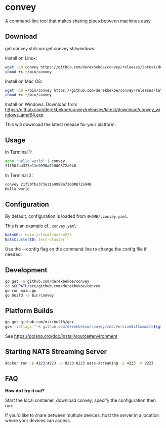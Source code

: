 # convey

A command-line tool that makes sharing pipes between machines easy.

## Download

get.convey.sh/linux
get.convey.sh/windows

Install on Linux:
```bash
wget -qO convey https://github.com/derekbekoe/convey/releases/latest/download/convey_linux_amd64
chmod +x ~/bin/convey
```

Install on Mac OS:
```bash
wget -qO ~/bin/convey https://github.com/derekbekoe/convey/releases/latest/download/convey_darwin_amd64
chmod +x ~/bin/convey
```

Install on Windows:
Download from https://github.com/derekbekoe/convey/releases/latest/download/convey_windows_amd64.exe

This will download the latest release for your platform.

## Usage

In Terminal 1:
```bash
echo "Hello world" | convey
21f50fba373e11e9990a72000872a940
```

In Terminal 2:
```bash
convey 21f50fba373e11e9990a72000872a940
Hello world
```

## Configuration

By default, configuration is loaded from `$HOME/.convey.yaml`.

This is an example of `.convey.yaml`:
```yaml
NatsURL: nats://localhost:4223
NatsClusterID: test-cluster
```

Use the --config flag on the command line to change the config file if needed.

## Development
```bash
go get -u github.com/derekbekoe/convey
cd $GOPATH/src/github.com/derekbekoe/convey
go run main.go
go build -o bin/convey
```

## Platform Builds
```bash
go get github.com/mitchellh/gox
gox -ldflags "-X github.com/derekbekoe/convey/cmd.VersionGitCommit=$(git rev-list -1 HEAD) -X github.com/derekbekoe/convey/cmd.VersionGitTag=VERSION" -os="linux darwin" -arch="amd64" -output="bin/{{.Dir}}_{{.OS}}_{{.Arch}}"
```
See https://golang.org/doc/install/source#environment

## Starting NATS Streaming Server

```bash
docker run -p 4223:4223 -p 8223:8223 nats-streaming -p 4223 -m 8223
```

## FAQ

**How do I try it out?**

Start the local container, download convey, specify the configuration then run.

If you'd like to share between multiple devices, host the server in a location where your devices can access.
